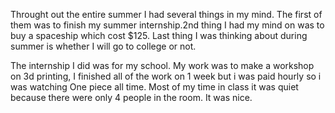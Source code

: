 Throught out the entire  summer I had several things in my mind. The first of them was to finish my summer internship.2nd thing I had my mind on was to buy a spaceship which cost $125. Last thing I was thinking about during summer is whether I will go to college or not.


The internship I did was for my school. My work was to make a workshop on 3d printing, I finished all of the work on 1 week but i was paid hourly so i was watching One piece all time. Most of my time in class it was quiet because there were only 4 people in the room. It was nice.


